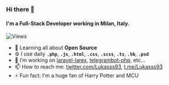 ### Hi there 👋

#### I'm a Full-Stack Developer working in Milan, Italy.

![Views](https://hitcounter.pythonanywhere.com/count/tag.svg?url=https%3A%2F%2Fgithub.com%2FLukasss93)

- 🌱 Learning all about **Open Source**
- ⚙ I use daily **`.php`**, **`.js`**, **`.html`**, **`.css`**, **`.scss`**, **`.ts`**, **`.hb`**, **`.psd`**
- 🔨 I’m working on [laravel-larex](https://github.com/Lukasss93/laravel-larex), [telegrambot-php](https://github.com/Lukasss93/telegrambot-php), etc...
- 📫 How to reach me: [twitter.com/Lukasss93](https://twitter.com/Lukasss93), [t.me/Lukasss93](https://t.me/Lukasss93)
- ⚡ Fun fact: I'm a huge fan of Harry Potter and MCU
